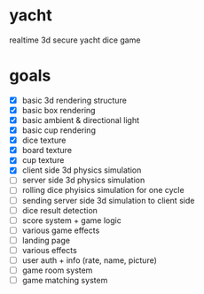 # yacht

realtime 3d secure yacht dice game

# goals

- [x] basic 3d rendering structure
- [x] basic box rendering
- [x] basic ambient & directional light
- [x] basic cup rendering
- [x] dice texture
- [x] board texture
- [x] cup texture
- [x] client side 3d physics simulation
- [ ] server side 3d physics simulation
- [ ] rolling dice phyisics simulation for one cycle
- [ ] sending server side 3d simulation to client side
- [ ] dice result detection
- [ ] score system + game logic
- [ ] various game effects
- [ ] landing page
- [ ] various effects
- [ ] user auth + info (rate, name, picture)
- [ ] game room system
- [ ] game matching system
